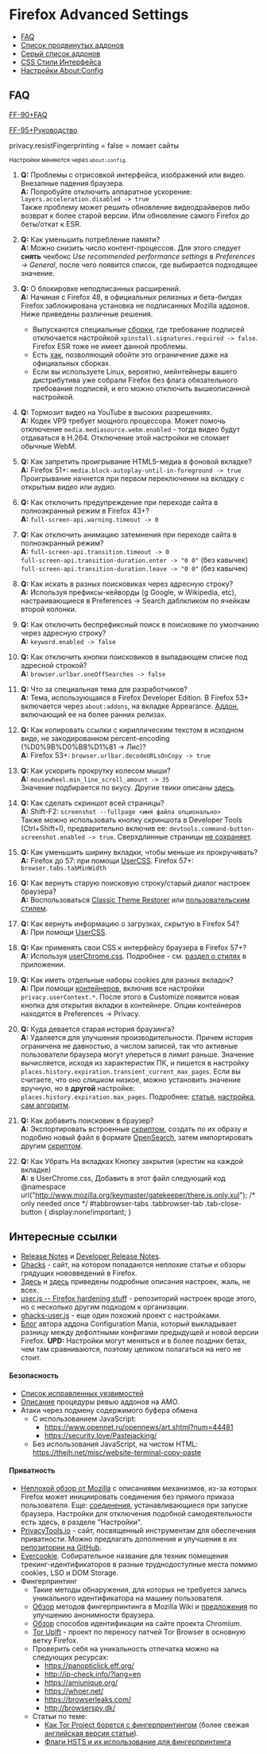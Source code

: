 # Firefox Advanced Settings
* [FAQ](header.md#user-content-faq)
* [Список продвинутых аддонов](addonlist.md)
* [Серый список аддонов](greylist.md)
* [CSS Стили Интерфейса](Styles.md)
* [Настройки About:Config](config.md)
## FAQ
[FF-90+FAQ](https://github.com/perdolka/FF) 


[FF-95+Руководство](https://digdeeper.neocities.org/ghost/mozilla_rus.html) 


privacy.resistFingerprinting = false = ломает сайты 


<sub>Настройки меняются через `about:config`.</sub>

1. **Q:** Проблемы с отрисовкой интерфейса, изображений или видео. Внезапные падения браузера.<br>
**A:** Попробуйте отключить аппаратное ускорение: `layers.acceleration.disabled -> true` <br>
Также проблему может решить обновление видеодрайверов либо возврат к более старой версии. Или обновление самого Firefox до беты/откат к ESR.

1. **Q:** Как уменьшить потребление памяти? <br>
**A:** Можно снизить число контент-процессов. Для этого следует **снять** чекбокс *Use recommended performance settings* в *Preferences -> General*, после чего появится список, где выбирается подходящее значение.

1. **Q:** О блокировке неподписанных расширений. <br>
**A:** Начиная с Firefox 48, в официальных релизных и бета-билдах Firefox заблокирована установка не подписанных Mozilla аддонов. Ниже приведены различные решения.
	* Выпускаются специальные [сборки](https://wiki.mozilla.org/Add-ons/Extension_Signing#Unbranded_Builds), где требование подписей отключается настройкой `xpinstall.signatures.required -> false`. Firefox ESR тоже не имеет данной проблемы.
	* Есть [хак](https://forum.mozilla-russia.org/viewtopic.php?id=70326), позволяющий обойти это ограничение даже на официальных сборках.
	* Если вы используете Linux, вероятно, мейнтейнеры вашего дистрибутива уже собрали Firefox без флага обязательного требования подписей, и его можно отключить вышеописанной настройкой.

1. **Q:** Тормозит видео на YouTube в высоких разрешениях. <br>
**A:** Кодек VP9 требует мощного процессора. Может помочь отключение `media.mediasource.webm.enabled` - тогда видео будут отдаваться в H.264. Отключение этой настройки не сломает обычные WebM.

1. **Q:** Как запретить проигрывание HTML5-медиа в фоновой вкладке? <br>
**A:** Firefox 51+: `media.block-autoplay-until-in-foreground -> true` <br>
Проигрывание начнется при первом переключении на вкладку с открытым видео или аудио.

1. **Q:** Как отключить предупреждение при переходе сайта в полноэкранный режим в Firefox 43+? <br>
**A:** `full-screen-api.warning.timeout -> 0`

1. **Q:** Как отключить анимацию затемнения при переходе сайта в полноэкранный режим? <br>
**A:** `full-screen-api.transition.timeout -> 0` <br>
`full-screen-api.transition-duration.enter -> "0 0"` (без кавычек) <br>
`full-screen-api.transition-duration.leave -> "0 0"` (без кавычек)

1. **Q:** Как искать в разных поисковиках через адресную строку? <br>
**A:** Используя префиксы-кейворды (g Google, w Wikipedia, etc), настраивающиеся в Preferences -> Search даблкликом по ячейкам второй колонки.

1. **Q:** Как отключить беспрефиксный поиск в поисковике по умолчанию через адресную строку? <br>
**A:** `keyword.enabled -> false`

1. **Q:** Как отключить кнопки поисковиков в выпадающем списке под адресной строкой? <br>
**A:** `browser.urlbar.oneOffSearches -> false`

1. **Q:** Что за специальная тема для разработчиков? <br>
**A:** Тема, использующаяся в Firefox Developer Edition. В Firefox 53+ включается через `about:addons`, на вкладке Appearance. [Аддон](https://addons.mozilla.org/en-US/firefox/addon/devedition-theme-enabler/), включающий ее на более ранних релизах.

1. **Q:** Как копировать ссылки c кириллическим текстом в исходном виде, не закодированном percent-encoding (%D0%9B%D0%B8%D1%81 -> Лис)? <br>
**A:** Firefox 53+: `browser.urlbar.decodeURLsOnCopy -> true`

1. **Q:** Как ускорить прокрутку колесом мыши? <br>
**A:** `mousewheel.min_line_scroll_amount -> 35` <br>
Значение подбирается по вкусу. Другие твики описаны [здесь](http://12bytes.org/articles/tech/firefox-scroll-tweak).

1. **Q:** Как сделать скриншот всей страницы? <br>
**A:** Shift-F2: `screenshot --fullpage <имя файла опционально>` <br>
Также можно использовать кнопку скриншота в Developer Tools (Ctrl+Shift+I), предварительно включив ее: `devtools.command-button-screenshot.enabled -> true`. Сверхдлинные страницы [не сохраняет](https://bugzilla.mozilla.org/show_bug.cgi?id=766661).

1. **Q:** Как уменьшить ширину вкладки, чтобы меньше их прокручивать? <br>
**A:** Firefox до 57: при помощи [UserCSS](https://www.ghacks.net/2011/02/02/change-firefoxs-minimum-maximum-tab-width/). Firefox 57+: `browser.tabs.tabMinWidth`

1. **Q:** Как вернуть старую поисковую строку/старый диалог настроек браузера? <br>
**A:** Воспользоваться [Classic Theme Restorer](https://addons.mozilla.org/en-US/firefox/addon/classicthemerestorer/) или [пользовательским стилем](https://userstyles.org/styles/122214/firefox-search-bar-show-engine-names-firefox-43).

1. **Q:** Как вернуть информацию о загрузках, скрытую в Firefox 54? <br>
**A:** При помощи [UserCSS](https://www.ghacks.net/2017/06/17/restore-download-information-in-firefox/).

1. **Q:** Как применять свои CSS к интерфейсу браузера в Firefox 57+? <br>
**A:** Используя [userChrome.css](http://kb.mozillazine.org/UserChrome.css). Подробнее - см. [раздел о стилях](addendum.md#user-content-Пользовательские-стили) в приложении.

1. **Q:** Как иметь отдельные наборы cookies для разных вкладок? <br>
**A:** При помощи [контейнеров](https://wiki.mozilla.org/Security/Contextual_Identity_Project/Containers), включив все настройки `privacy.userContext.*`. После этого в Customize появится новая кнопка для открытия вкладки в контейнере. Опции контейнеров находятся в Preferences -> Privacy.

1. **Q:** Куда девается старая история браузинга? <br>
**A:** Удаляется для улучшения производительности. Причем история ограничена не давностью, а числом записей, так что активные пользователи браузера могут упереться в лимит раньше. Значение вычисляется, исходя из характеристик ПК, и пишется в настройку `places.history.expiration.transient_current_max_pages`. Если вы считаете, что оно слишком низкое, можно установить значение вручную, но в **другой** настройке: `places.history.expiration.max_pages`. Подробнее: [статья](https://developer.mozilla.org/en-US/docs/Mozilla/Tech/Places/Places_Expiration), [настройка](https://hg.mozilla.org/releases/mozilla-release/file/3702966a64c80e17d01f613b0a464f92695524fc/toolkit/components/places/nsPlacesExpiration.js#l44), [сам алгоритм](https://hg.mozilla.org/releases/mozilla-release/file/3702966a64c80e17d01f613b0a464f92695524fc/toolkit/components/places/nsPlacesExpiration.js#l715).

1. **Q:** Как добавить поисковик в браузер? <br>
**A:** Экспортировать встроенные [скриптом](https://gist.github.com/nohamelin/6af8907ca2dd90a9c870629c396c9521), создать по их образу и подобию новый файл в формате [OpenSearch](https://developer.mozilla.org/en-US/docs/Web/OpenSearch), затем импортировать другим [скриптом](https://gist.github.com/nohamelin/8e2e1b50dc7d97044992ae981487c6ec).

1. **Q:** Как Убрать На вкладках Кнопку закрытия (крестик на каждой вкладке) <br>
**A:** в UserChrome.css, Добавить в этот файл следующий код <br>
@namespace url("http://www.mozilla.org/keymaster/gatekeeper/there.is.only.xul"); /* only needed once */
#tabbrowser-tabs .tabbrowser-tab .tab-close-button  {  display:none!important;  } 

## Интересные ссылки
* [Release Notes](https://www.mozilla.org/en-US/firefox/notes) и [Developer Release Notes](https://developer.mozilla.org/en-US/Firefox/Releases).
* [Ghacks](https://www.ghacks.net/category/firefox/) - сайт, на котором попадаются неплохие статьи и обзоры грядущих нововведений в Firefox.
* [Здесь](http://kb.mozillazine.org/About:config_entries) и [здесь](http://kb.mozillazine.org/Category:Preferences) приведены подробные описания настроек, жаль, не всех.
* [user.js -- Firefox hardening stuff](https://github.com/pyllyukko/user.js) - репозиторий настроек вроде этого, но с несколько другим подходом к организации.
* [ghacks-user.js](https://github.com/ghacksuserjs/ghacks-user.js) - еще один похожий проект с настройками.
* [Блог](https://cat-in-136.github.io/tags.html#tag_pref%20diff) автора аддона Configuration Mania, который выкладывает разницу между дефолтными конфигами предыдущей и новой версии Firefox. **UPD:** Настройки могут меняться и в более поздних бетах, чем там сравниваются, поэтому целиком полагаться на него не стоит.
#### Безопасность
* [Список исправленных уязвимостей](https://www.mozilla.org/en-US/security/known-vulnerabilities/firefox/)
* [Описание](https://developer.mozilla.org/en-US/Add-ons/AMO/Policy/Reviews) процедуры ревью аддонов на AMO.
* Атаки через подмену содержимого буфера обмена
  * С использованием JavaScript:
    * https://www.opennet.ru/opennews/art.shtml?num=44481
    * https://security.love/Pastejacking/
  * Без использования JavaScript, на чистом HTML: https://thejh.net/misc/website-terminal-copy-paste

#### Приватность
* [Неплохой обзор от Mozilla](https://support.mozilla.org/en-US/kb/how-stop-firefox-making-automatic-connections) с описаниями механизмов, из-за которых Firefox может инициировать соединения без прямого приказа пользователя. Еще: [соединения](http://kb.mozillazine.org/Connections_established_on_startup_-_Firefox), устанавливающиеся при запуске браузера. Настройки для отключения подобной самодеятельности есть здесь, в разделе "Настройки".
* [PrivacyTools.io](https://www.privacytools.io) - сайт, посвященный инструментам для обеспечения приватности. Можно предлагать дополнения и улучшения в их [репозитории на GitHub](https://github.com/privacytoolsIO/privacytools.io).
* [Evercookie](http://samy.pl/evercookie/). Собирательное название для техник помещения трекинг-идентификаторов в разные труднодоступные места помимо cookies, LSO и DOM Storage.
* Фингерпринтинг
  * Такие методы обнаружения, для которых не требуется запись уникального идентификатора на машину пользователя.
  * [Обзор](https://wiki.mozilla.org/Fingerprinting) методов фингерпринтинга в Mozilla Wiki и [предложения](https://wiki.mozilla.org/Security/Anonymous_Browsing) по улучшению анонимности браузера.
  * [Обзор](https://www.chromium.org/Home/chromium-security/client-identification-mechanisms) способов идентификации на сайте проекта Chromium.
  * [Tor Uplft](https://wiki.mozilla.org/Security/Tor_Uplift/Tracking) - проект по переносу патчей Tor Browser в основную ветку Firefox.
  * Проверить себя на уникальность отпечатка можно на следующих ресурсах:
    * https://panopticlick.eff.org/
    * http://ip-check.info/?lang=en
    * https://amiunique.org/
    * https://whoer.net/
    * https://browserleaks.com/
    * http://browserspy.dk/
  * Статьи по теме:
    * [Как Tor Project борется с фингерпринтингом](https://geektimes.ru/post/244484/) (более свежая [английская версия статьи](https://github.com/KOLANICH/Article-2015-Dull-captaincy-or-the-way-Tor-Project-fights-browser-fingerprinting)).
    * [Флаги HSTS и их использование для фингерпринтинга](https://geektimes.ru/post/244065/)
